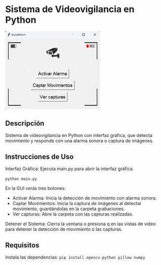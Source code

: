 # Sistema de Videovigilancia en Python

<img src="recursos/Portada.png" alt="GUI vídeovigilancia" width="300"/>


## Descripción
Sistema de videovigilancia en Python con interfaz gráfica, que detecta movimiento y responde con una alarma sonora o captura de imágenes.

## Instrucciones de Uso

Interfaz Gráfica:
Ejecuta main.py para abrir la interfaz gráfica.

`python main.py`

En la GUI verás tres botones:
- Activar Alarma: Inicia la detección de movimiento con alarma sonora.
- Captar Movimientos: Inicia la captura de imágenes al detectar movimiento, guardándolas en la carpeta grabaciones.
- Ver capturas: Abre la carpeta con las capturas realizadas.

Detener el Sistema:
Cierra la ventana o presiona q en las vistas de video para detener la detección de movimiento o las capturas.

## Requisitos
Instala las dependencias:
`pip install opencv-python pillow numpy`
